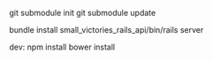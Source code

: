 git submodule init
git submodule update

bundle install
small_victories_rails_api/bin/rails server

dev:
npm install
bower install
